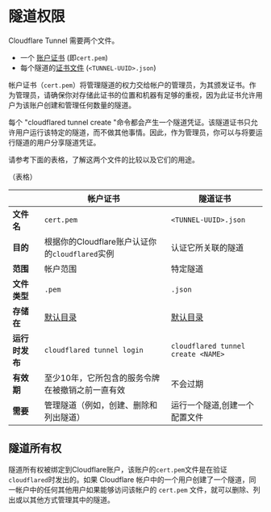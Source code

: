 # 隧道权限

Cloudflare Tunnel 需要两个文件。

* 一个 [账户证书](/connections/connect-apps/install-and-setup/tunnel-useful-terms#cert-pem) (即`cert.pem`)
* 每个隧道的[证书文件](/connections/connect-apps/install-and-setup/tunnel-useful-terms#credentials-file) (`<TUNNEL-UUID>.json`)

帐户证书（`cert.pem`）将管理隧道的权力交给帐户的管理员，为其颁发证书。作为管理员，请确保你对存储此证书的位置和机器有足够的重视，因为此证书允许用户为该账户创建和管理任何数量的隧道。

每个 "cloudflared tunnel create "命令都会产生一个隧道凭证。该隧道证书只允许用户运行该特定的隧道，而不做其他事情。因此，作为管理员，你可以与将要运行隧道的用户分享隧道凭证。

请参考下面的表格，了解这两个文件的比较以及它们的用途。

<TableWrap>（表格）

| | 帐户证书 | 隧道证书 |
| -- | -- | -- |
| **文件名** | `cert.pem` | `<TUNNEL-UUID>.json` | **目的
| **目的** |根据你的Cloudflare账户认证你的`cloudflared`实例 |认证它所关联的隧道
| **范围** | 帐户范围 | 特定隧道
| **文件类型** | `.pem` | `.json` |
| **存储在** | [默认目录](/connections/connect-apps/install-and-setup/tunnel-useful-terms#default-cloudflared-directory) | [默认目录](/connections/connect-apps/install-and-setup/tunnel-useful-terms#default-cloudflared-directory) 
| **运行时发布** | `cloudflared tunnel login` | `cloudflared tunnel create <NAME>` | 
| **有效期** |至少10年，它所包含的服务令牌在被撤销之前一直有效 | 不会过期 
| **需要** | 管理隧道（例如，创建、删除和列出隧道） | 运行一个隧道,创建一个配置文件|

</TableWrap>

## 隧道所有权

隧道所有权被绑定到Cloudflare账户，该账户的`cert.pem`文件是在验证`cloudflared`时发出的。如果 Cloudflare 帐户中的一个用户创建了一个隧道，同一帐户中的任何其他用户如果能够访问该帐户的 `cert.pem` 文件，就可以删除、列出或以其他方式管理其中的隧道。